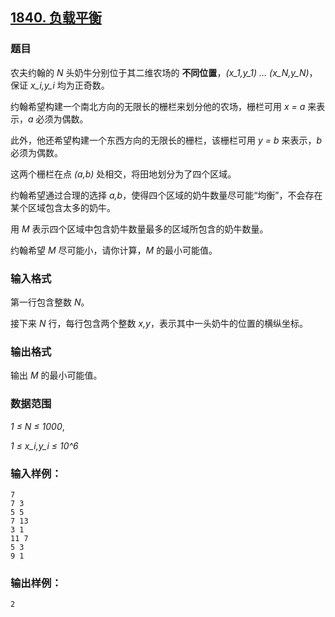## [1840. 负载平衡](https://www.acwing.com/problem/content/1842/)

### 题目

农夫约翰的 *N* 头奶牛分别位于其二维农场的 **不同位置**，*(x_1,y_1) … (x_N,y_N)*，保证 *x_i,y_i* 均为正奇数。

约翰希望构建一个南北方向的无限长的栅栏来划分他的农场，栅栏可用 *x = a* 来表示，*a* 必须为偶数。

此外，他还希望构建一个东西方向的无限长的栅栏，该栅栏可用 *y = b* 来表示，*b* 必须为偶数。

这两个栅栏在点 *(a,b)* 处相交，将田地划分为了四个区域。

约翰希望通过合理的选择 *a,b*，使得四个区域的奶牛数量尽可能“均衡”，不会存在某个区域包含太多的奶牛。

用 *M* 表示四个区域中包含奶牛数量最多的区域所包含的奶牛数量。

约翰希望 *M* 尽可能小，请你计算，*M* 的最小可能值。

### 输入格式

第一行包含整数 *N*。

接下来 *N* 行，每行包含两个整数 *x,y*，表示其中一头奶牛的位置的横纵坐标。

### 输出格式

输出 *M* 的最小可能值。

### 数据范围

*1 ≤ N ≤ 1000*,

*1 ≤ x_i,y_i ≤ 10^6*

### 输入样例：

```
7
7 3
5 5
7 13
3 1
11 7
5 3
9 1
```

### 输出样例：

```
2
```

